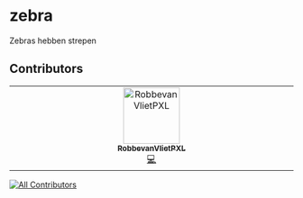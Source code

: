 # zebra
Zebras hebben strepen


## Contributors

<!-- ALL-CONTRIBUTORS-LIST:START - Do not remove or modify this section -->
<!-- prettier-ignore-start -->
<!-- markdownlint-disable -->
<table>
  <tbody>
    <tr>
      <td align="center" valign="top" width="14.28%"><a href="https://github.com/RobbevanVlietPXL"><img src="https://avatars.githubusercontent.com/u/116737494?v=4?s=100" width="100px;" alt="RobbevanVlietPXL"/><br /><sub><b>RobbevanVlietPXL</b></sub></a><br /><a href="#code-RobbevanVlietPXL" title="Code">💻</a></td>
    </tr>
  </tbody>
</table>

<!-- markdownlint-restore -->
<!-- prettier-ignore-end -->

<!-- ALL-CONTRIBUTORS-LIST:END -->


[![All Contributors](https://img.shields.io/github/all-contributors/RobbevanVlietPXL/zebra)](#contributors)

